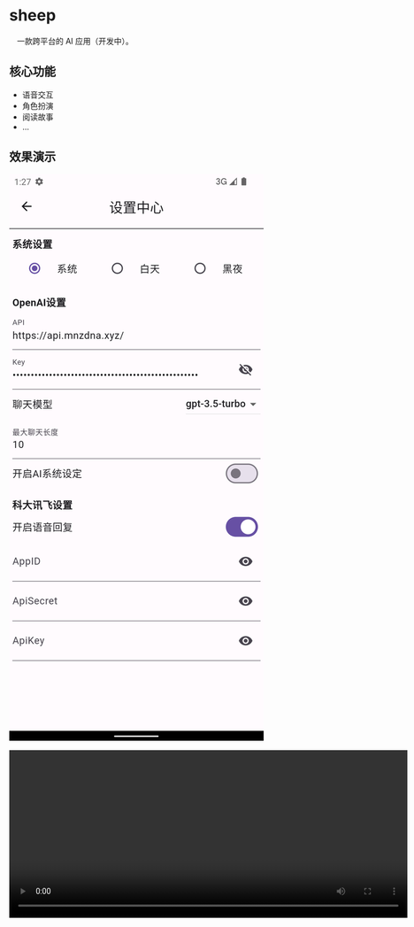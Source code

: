 # sheep

&emsp;一款跨平台的 AI 应用（开发中）。

## 核心功能

- 语音交互
- 角色扮演
- 阅读故事
- ...

## 效果演示


![](doc/images/setting.png)


<video width="720" height="303" controls>
<source src="doc/video/sheep.webm" type="video/mp4">
</video>




